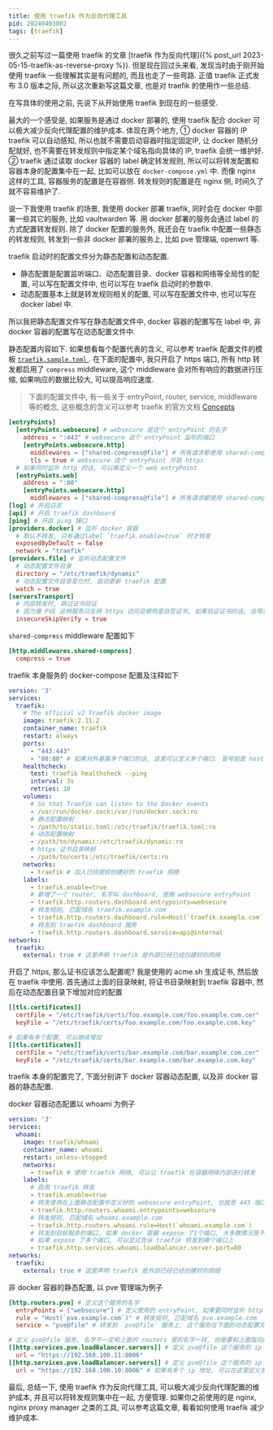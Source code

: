```yaml
---
title: 使用 traefik 作为反向代理工具
pid: 20240403002
tags: [traefik]
---
```


很久之前写过一篇使用 traefik 的文章 [traefik 作为反向代理]({% post_url 2023-05-15-traefik-as-reverse-proxy %}). 但是现在回过头来看, 发现当时由于刚开始使用 traefik 一些理解其实是有问题的, 而且也走了一些弯路. 正值 traefik 正式发布 3.0 版本之际, 所以这次重新写这篇文章, 也是对 traefik 的使用作一些总结.

在写具体的使用之前, 先说下从开始使用 traefik 到现在的一些感受.

最大的一个感受是, 如果服务是通过 docker 部署的, 使用 traefik 配合 docker 可以极大减少反向代理配置的维护成本. 体现在两个地方, ① docker 容器的 IP traefik 可以自动感知, 所以也就不需要启动容器时指定固定IP, 让 docker 随机分配就好, 也不需要在转发规则中指定某个域名指向具体的 IP, traefik 会统一维护好. ② traefik 通过读取 docker 容器的 label 确定转发规则, 所以可以将转发配置和容器本身的配置集中在一起, 比如可以放在 `docker-compose.yml` 中. 而像 nginx 这样的工具, 容器服务的配置是在容器侧. 转发规则的配置是在 nginx 侧, 时间久了就不容易维护了.

说一下我使用 traefik 的场景, 我使用 docker 部署 traefik, 同时会在 docker 中部署一些其它的服务, 比如 vaultwarden 等. 用 docker 部署的服务会通过 label 的方式配置转发规则. 除了 docker 配置的服务外, 我还会在 traefik 中配置一些静态的转发规则, 转发到一些非 docker 部署的服务上, 比如 pve 管理端, openwrt 等.

traefik 启动时的配置文件分为静态配置和动态配置.
- 静态配置是配置监听端口、动态配置目录、docker 容器和网络等全局性的配置, 可以写在配置文件中, 也可以写在 traefik 启动时的参数中.
- 动态配置基本上就是转发规则相关的配置, 可以写在配置文件中, 也可以写在 docker label 中.

所以我把静态配置文件写在静态配置文件中, docker 容器的配置写在 label 中, 非 docker 容器的配置写在动态配置文件中.

静态配置内容如下. 如果想看每个配置代表的含义, 可以参考 traefik 配置文件的模板 [`traefik.sample.toml`
](https://github.com/traefik/traefik/blob/master/traefik.sample.toml). 在下面的配置中, 我只开启了 https 端口, 所有 http 转发都启用了 `compress` middleware, 这个 middleware 会对所有响应的数据进行压缩, 如果响应的数据比较大, 可以提高响应速度.

> 下面的配置文件中, 有一些关于 entryPoint, router, service, middleware 等的概念, 这些概念的含义可以参考 traefik 的官方文档 [Concepts](https://doc.traefik.io/traefik/getting-started/concepts/)

```toml
[entryPoints]
  [entryPoints.websecure] # websecure 是这个 entryPoint 的名字
    address = ":443" # websecure 这个 entryPoint 监听的端口
    [entryPoints.websecure.http]
      middlewares = ["shared-compress@file"] # 所有请求都使用 shared-compress middleware
      tls = true # websecure 这个 entryPoint 开启 https
  # 如果同时监听 http 的话, 可以再定义一个 web entryPoint
  [entryPoints.web]
    address = ":80"
    [entryPoints.websecure.http]
      middlewares = ["shared-compress@file"] # 所有请求都使用 shared-compress middleware
[log] # 开启日志
[api] # 开启 traefik dashboard
[ping] # 开启 ping 接口
[providers.docker] # 监听 docker 容器
  # 默认不转发, 只有通过label `traefik.enable=true` 时才转发
  exposedByDefault = false
  network = "traefik"
[providers.file] # 监听动态配置文件
  # 动态配置文件目录
  directory = "/etc/traefik/dynamic"
  # 动态配置文件目录变化时, 自动更新 traefik 配置
  watch = true
[serversTransport]
  # 内部转发时, 跳过证书验证
  # 因为像 PVE 这种服务只支持 https 访问且使用是自签证书, 如果验证证书的话, 会导致转发失败.
  insecureSkipVerify = true
```

`shared-compress` middleware 配置如下
```toml
[http.middlewares.shared-compress]
  compress = true
```

traefik 本身服务的 docker-compose 配置及注释如下
```yaml
version: '3'
services:
  traefik:
    # The official v2 Traefik docker image
    image: traefik:2.11.2
    container_name: traefik
    restart: always
    ports:
      - "443:443"
      - "80:80" # 如果对外暴露多个端口的话, 这里可以定义多个端口. 冒号前是 host 端口, 冒号后是容器端口
    healthcheck:
      test: traefik healthcheck --ping
      interval: 3s
      retries: 10
    volumes:
      # So that Traefik can listen to the Docker events
      - /var/run/docker.sock:/var/run/docker.sock:ro
      # 静态配置映射
      - /path/to/static.toml:/etc/traefik/traefik.toml:ro
      # 动态配置映射
      - /path/to/dynamic:/etc/traefik/dynamic:ro
      # https 证书目录映射
      - /path/to/certs:/etc/traefik/certs:ro
    networks:
      - traefik # 加入已经提前创建好的 traefik 网络
    labels:
      - traefik.enable=true
      # 新增了一个 router, 名字叫 dashboard, 使用 websecure entryPoint
      - traefik.http.routers.dashboard.entrypoints=websecure
      # 转发规则, 匹配域名 traefik.example.com
      - traefik.http.routers.dashboard.rule=Host(`traefik.example.com`)
      # 转发到 traefik dashboard 服务
      - traefik.http.routers.dashboard.service=api@internal
networks:
  traefik:
    external: true # 这里声明 traefik 是外部已经已经创建好的网络
```

开启了 https, 那么证书应该怎么配置呢? 我是使用的 acme.sh 生成证书, 然后放在 traefik 中使用. 首先通过上面的目录映射, 将证书目录映射到 traefik 容器中, 然后在动态配置目录下增加对应的配置

```toml
[[tls.certificates]]
  certFile = "/etc/traefik/certs/foo.example.com/foo.example.com.cer"
  keyFile = "/etc/traefik/certs/foo.example.com/foo.example.com.key"

# 如果有多个配置, 可以继续增加
[[tls.certificates]]
  certFile = "/etc/traefik/certs/bar.example.com/bar.example.com.cer"
  keyFile = "/etc/traefik/certs/bar.example.com/bar.example.com.key"
```

traefik 本身的配置完了, 下面分别讲下 docker 容器动态配置, 以及非 docker 容器的静态配置.

docker 容器动态配置以 whoami 为例子
```yaml
version: '3'
services:
  whoami:
    image: traefik/whoami
    container_name: whoami
    restart: unless-stopped
    networks:
      - traefik # 使用 traefik 网络, 可以让 traefik 在容器网络内部进行转发
    labels:
      # 启用 traefik 转发
      - traefik.enable=true
      # 转发使用在上面静态配置中定义好的 websecure entryPoint, 也就是 443 端口
      - traefik.http.routers.whoami.entrypoints=websecure
      # 转发规则, 匹配域名 whoami.example.com
      - traefik.http.routers.whoami.rule=Host(`whoami.example.com`)
      # 转发到目标服务的端口, 如果 docker 容器 expose 了1个端口, 大多数情况是不需要这个配置的
      # 如果 expose 了多个端口, 可以显式告诉 traefik 转发到哪个端口上
      - traefik.http.services.whoami.loadbalancer.server.port=80
networks:
  traefik:
    external: true # 这里声明 traefik 是外部已经已经创建好的网络
```

非 docker 容器的静态配置, 以 pve 管理端为例子

```toml
[http.routers.pve] # 定义这个服务的名字
  entryPoints = ["websecure"] # 定义使用的 entryPoint, 如果要同时监听 http 和 https, 可以在这里定义多个 entryPoint
  rule = "Host(`pve.example.com`)" # 转发规则, 匹配域名 pve.example.com
  service = "pve@file" # 转发到 `pve@file` 服务上, 这个服务在下面的动态配置文件中定义. 这里的 `@file` `@docker` 是区分服务注册源是什么

# 定义 pve@file 服务, 名字不一定和上面的 routers 里的名字一样, 但是要和上面指向的 service 的名字一样
[[http.services.pve.loadBalancer.servers]] # 定义 pve@file 这个服务的 ip 地址
  url = "https://192.168.100.11:8006"
[[http.services.pve.loadBalancer.servers]] # 定义 pve@file 这个服务的 ip 地址
  url = "https://192.168.100.10:8006" # 如果有多个 ip 地址, 可以在这里定义多个, traefik 会负责做负载均衡
```

最后, 总结一下, 使用 traefik 作为反向代理工具, 可以极大减少反向代理配置的维护成本, 并且可以将转发规则集中在一起, 方便管理. 如果你之前使用的是 nginx, nginx proxy manager 之类的工具, 可以参考这篇文章, 看看如何使用 traefik 减少维护成本.
